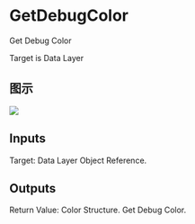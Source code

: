 # GetDebugColor

Get Debug Color

Target is Data Layer

## 图示

![]($-20221218-18343591.png)

## Inputs

Target: Data Layer Object Reference.  

## Outputs

Return Value: Color Structure. Get Debug Color.

